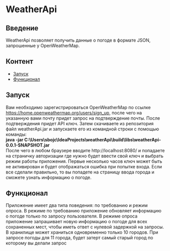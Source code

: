 # WeatherApi

## Введение
WeatherApi позволяет получить данные о погоде в формате JSON, запрошенные у OpenWeatherMap.

## Контент
- [Запуск](#запуск)
- [Функционал](#функционал)

## Запуск
Вам необходимо зарегистрироваться OpenWeatherMap по ссылке https://home.openweathermap.org/users/sign_up, после чего на указанную вами почту 
придет запрос на подтверждение почты. После подтверждения придет API ключ.
Затем скачиваете из репозитория файл weatherApi.jar и запускаете его из командной строки с помощью команды:        
**java -jar C:\Users\sbojc\IdeaProjects\weatherApi\build\libs\weatherApi-0.0.1-SNAPSHOT.jar**              
После чего в любом браузере вводите http://localhost:8080/ и попадаете на страничку авторизации где нужно будет ввести свой ключ и выбрать режим работы приложения.
Первые несколько часов ключ может быть не активирован и будет отображаться ошибка при попытке входа.
Если все сделали правильно, то вы попадете на страницу ввода города и сможете узнать информацию о погоде.

## Функционал
Приложение имеет два типа поведения: по требованию и режим опроса. 
В режиме по требованию приложение обновляет информацию о погоде только по запросу пользователя. 
В режиме опроса приложение запрашивает новую информацию о погоде для всех сохраненных мест, чтобы иметь ответ с нулевой задержкой на запросы.
В хранилище может храниться одновременно только 10 городов. При запросе погоды для 11 города, будет затерт самый старый город по которому вы делали запрос
